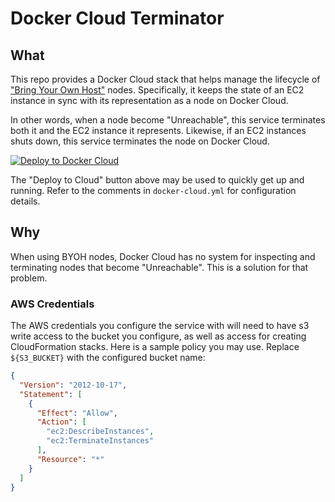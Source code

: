 # Docker Cloud Terminator

## What

This repo provides a Docker Cloud stack that helps manage the lifecycle of ["Bring Your Own Host"](https://docs.docker.com/docker-cloud/infrastructure/byoh/) nodes. Specifically, it keeps the state of an EC2 instance in sync with its representation as a node on Docker Cloud. 

In other words, when a node become "Unreachable", this service terminates both it and the EC2 instance it represents. Likewise, if an EC2 instances shuts down, this service terminates the node on Docker Cloud.

[![Deploy to Docker Cloud](https://files.cloud.docker.com/images/deploy-to-dockercloud.svg)](https://cloud.docker.com/stack/deploy/)

The "Deploy to Cloud" button above may be used to quickly get up and running. Refer to the comments in `docker-cloud.yml` for configuration details.

## Why

When using BYOH nodes, Docker Cloud has no system for inspecting and terminating nodes that become "Unreachable". This is a solution for that problem.

### AWS Credentials

The AWS credentials you configure the service with will need to have s3 write access to the bucket you configure, as well as access for creating CloudFormation stacks. Here is a sample policy you may use. Replace `${S3_BUCKET}` with the configured bucket name:

```json
{
  "Version": "2012-10-17",
  "Statement": [
    {
      "Effect": "Allow",
      "Action": [
        "ec2:DescribeInstances",
        "ec2:TerminateInstances"
      ],
      "Resource": "*"
    }
  ]
}
```



